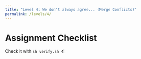 ```yaml
---
title: "Level 4: We don't always agree... (Merge Conflicts)"
permalink: /levels/4/
---
```







# Assignment Checklist
Check it with `sh verify.sh 4`!